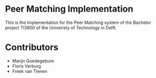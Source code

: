 Peer Matching Implementation
======

This is the Implementation for the Peer Matching system of the Bachelor project TI3800 of the Univeristy of Technology in Delft.

Contributors
======
- Marijn Goedegebure
- Floris Verburg
- Freek van Tienen
